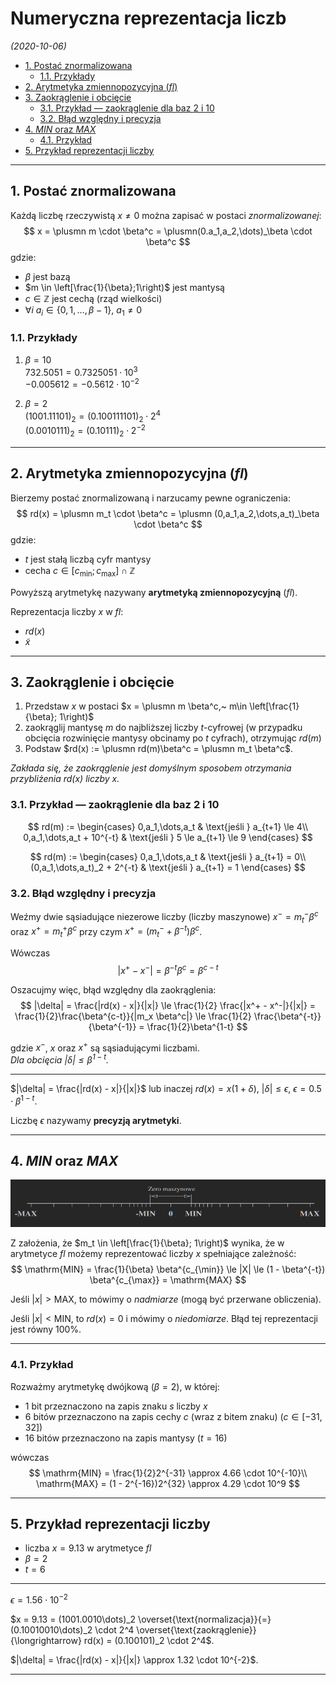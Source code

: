 # Numeryczna reprezentacja liczb
*(2020-10-06)*

- [1. Postać znormalizowana](#1-postać-znormalizowana)
    - [1.1. Przykłady](#11-przykłady)
- [2. Arytmetyka zmiennopozycyjna (*fl*)](#2-arytmetyka-zmiennopozycyjna-fl)
- [3. Zaokrąglenie i obcięcie](#3-zaokrąglenie-i-obcięcie)
    - [3.1. Przykład — zaokrąglenie dla baz $2$ i $10$](#31-przykład--zaokrąglenie-dla-baz-2-i-10)
    - [3.2. Błąd względny i precyzja](#32-błąd-względny-i-precyzja)
- [4. *MIN* oraz *MAX*](#4-min-oraz-max)
    - [4.1. Przykład](#41-przykład)
- [5. Przykład reprezentacji liczby](#5-przykład-reprezentacji-liczby)

---

## 1. Postać znormalizowana

Każdą liczbę rzeczywistą $x \neq 0$ można zapisać w postaci *znormalizowanej*:
$$
x = \plusmn m \cdot \beta^c = \plusmn(0.a_1,a_2,\dots)_\beta \cdot \beta^c
$$
gdzie:
- $\beta$ jest bazą
- $m \in \left[\frac{1}{\beta};1\right)$ jest mantysą
- $c \in \mathbb{Z}$ jest cechą (rząd wielkości)
- $\forall i ~ a_i \in \{0,1,\dots, \beta-1\},~ a_1 \neq 0$

### 1.1. Przykłady

1. $\beta = 10$\
    $732.5051 = 0.7325051 \cdot 10^3$\
    $-0.005612 = -0.5612 \cdot 10^{-2}$

2. $\beta = 2$\
    $(1001.11101)_2 = (0.100111101)_2 \cdot 2^4$\
    $(0.0010111)_2 = (0.10111)_2 \cdot 2^{-2}$

---

## 2. Arytmetyka zmiennopozycyjna (*fl*)

Bierzemy postać znormalizowaną i narzucamy pewne ograniczenia:
$$
rd(x) = \plusmn m_t \cdot \beta^c = \plusmn (0,a_1,a_2,\dots,a_t)_\beta \cdot \beta^c
$$
gdzie:
- $t$ jest stałą liczbą cyfr mantysy
- cecha $c \in [c_{\min}; c_{\max}] \cap \mathbb{Z}$

Powyższą arytmetykę nazywany **arytmetyką zmiennopozycyjną** (*fl*).

Reprezentacja liczby $x$ w *fl*:
- $rd(x)$
- $\widetilde{x}$

---

## 3. Zaokrąglenie i obcięcie

1. Przedstaw $x$ w postaci $x = \plusmn m \beta^c,~ m\in \left[\frac{1}{\beta}; 1\right)$
2. zaokrąglij mantysę $m$ do najbliższej liczby $t$-cyfrowej (w przypadku obcięcia rozwinięcie mantysy obcinamy po $t$ cyfrach), otrzymując $rd(m)$
3. Podstaw $rd(x) := \plusmn rd(m)\beta^c = \plusmn m_t \beta^c$.

*Zakłada się, że zaokrąglenie jest domyślnym sposobem otrzymania przybliżenia $rd(x)$ liczby $x$.*

### 3.1. Przykład — zaokrąglenie dla baz $2$ i $10$

$$
rd(m) :=
\begin{cases}
    0,a_1,\dots,a_t & \text{jeśli } a_{t+1} \le 4\\
    0,a_1,\dots,a_t + 10^{-t} & \text{jeśli } 5 \le a_{t+1} \le 9
\end{cases}
$$

$$
rd(m) :=
\begin{cases}
    0,a_1,\dots,a_t & \text{jeśli } a_{t+1} = 0\\
    (0,a_1,\dots,a_t)_2 + 2^{-t} & \text{jeśli } a_{t+1} = 1
\end{cases}
$$

### 3.2. Błąd względny i precyzja

Weźmy dwie sąsiadujące niezerowe liczby (liczby maszynowe) $x^- = m_t^- \beta^c$ oraz $x^+ = m_t^+ \beta^c$ przy czym $x^+ = (m_t^- + \beta^{-t})\beta^c$.

Wówczas
$$
|x^+ - x^-| = \beta^{-t} \beta^c = \beta^{c-t}
$$

Oszacujmy więc, błąd względny dla zaokrąglenia:
$$
|\delta| = \frac{|rd(x) - x|}{|x|} \le \frac{1}{2} \frac{|x^+ - x^-|}{|x|} = \frac{1}{2}\frac{\beta^{c-t}}{|m_x \beta^c|} \le \frac{1}{2} \frac{\beta^{-t}}{\beta^{-1}} = \frac{1}{2}\beta^{1-t}
$$

gdzie $x^-$, $x$ oraz $x^+$ są sąsiadującymi liczbami.\
*Dla obcięcia $|\delta| \le \beta^{1-t}$.*

---

$|\delta| = \frac{|rd(x) - x|}{|x|}$
lub inaczej
$rd(x) = x(1 + \delta)$, $|\delta| \le \epsilon$, $\epsilon = 0.5\cdot \beta^{1-t}$.

Liczbę $\epsilon$ nazywamy **precyzją arytmetyki**.

---

## 4. *MIN* oraz *MAX*

![](siatka-symetryczna.png)

Z założenia, że $m_t \in \left[\frac{1}{\beta}; 1\right)$ wynika, że w arytmetyce *fl* możemy reprezentować liczby $x$ spełniające zależność:
$$
\mathrm{MIN} = \frac{1}{\beta} \beta^{c_{\min}} \le |X| \le (1 - \beta^{-t}) \beta^{c_{\max}} = \mathrm{MAX}
$$

Jeśli $|x| > \mathrm{MAX}$, to mówimy o *nadmiarze* (mogą być przerwane obliczenia).

Jeśli $|x| < \mathrm{MIN}$, to $rd(x) = 0$ i mówimy o *niedomiarze*. Błąd tej reprezentacji jest równy $100\%$.

---

### 4.1. Przykład

Rozważmy arytmetykę dwójkową ($\beta = 2$), w której:
- 1 bit przeznaczono na zapis znaku $s$ liczby $x$
- 6 bitów przeznaczono na zapis cechy $c$ (wraz z bitem znaku) ($c \in [-31, 32]$)
- 16 bitów przeznaczono na zapis mantysy  ($t = 16$)

wówczas
$$
\mathrm{MIN} = \frac{1}{2}2^{-31} \approx 4.66 \cdot 10^{-10}\\
\mathrm{MAX} = (1 - 2^{-16})2^{32} \approx 4.29 \cdot 10^9
$$

---

## 5. Przykład reprezentacji liczby

- liczba $x = 9.13$ w arytmetyce *fl*
- $\beta = 2$
- $t = 6$

---
$\epsilon = 1.56 \cdot 10^{-2}$

$x = 9.13 = (1001.0010\dots)_2 \overset{\text{normalizacja}}{=} (0.10010010\dots)_2 \cdot 2^4 \overset{\text{zaokrąglenie}}{\longrightarrow} rd(x) = (0.100101)_2 \cdot 2^4$.

$|\delta| = \frac{|rd(x) - x|}{|x|} \approx 1.32 \cdot 10^{-2}$.

---
